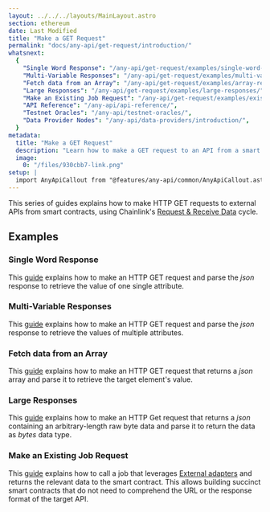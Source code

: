 ```yaml
---
layout: ../../../layouts/MainLayout.astro
section: ethereum
date: Last Modified
title: "Make a GET Request"
permalink: "docs/any-api/get-request/introduction/"
whatsnext:
  {
    "Single Word Response": "/any-api/get-request/examples/single-word-response/",
    "Multi-Variable Responses": "/any-api/get-request/examples/multi-variable-responses/",
    "Fetch data from an Array": "/any-api/get-request/examples/array-response/",
    "Large Responses": "/any-api/get-request/examples/large-responses/",
    "Make an Existing Job Request": "/any-api/get-request/examples/existing-job-request/",
    "API Reference": "/any-api/api-reference/",
    "Testnet Oracles": "/any-api/testnet-oracles/",
    "Data Provider Nodes": "/any-api/data-providers/introduction/",
  }
metadata:
  title: "Make a GET Request"
  description: "Learn how to make a GET request to an API from a smart contract, using Chainlink."
  image:
    0: "/files/930cbb7-link.png"
setup: |
  import AnyApiCallout from "@features/any-api/common/AnyApiCallout.astro"
---
```


This series of guides explains how to make HTTP GET requests to external APIs from smart contracts, using Chainlink's [Request & Receive Data](/any-api/introduction/) cycle.

<AnyApiCallout callout="common" />

## Examples

### Single Word Response

This [guide](/any-api/get-request/examples/single-word-response/) explains how to make an HTTP GET request and parse the _json_ response to retrieve the value of one single attribute.

### Multi-Variable Responses

This [guide](/any-api/get-request/examples/multi-variable-responses/) explains how to make an HTTP GET request and parse the _json_ response to retrieve the values of multiple attributes.

### Fetch data from an Array

This [guide](/any-api/get-request/examples/array-response/) explains how to make an HTTP GET request that returns a _json_ array and parse it to retrieve the target element's value.

### Large Responses

This [guide](/any-api/get-request/examples/large-responses/) explains how to make an HTTP Get request that returns a _json_ containing an arbitrary-length raw byte data and parse it to return the data as _bytes_ data type.

### Make an Existing Job Request

This [guide](/any-api/get-request/examples/existing-job-request/) explains how to call a job that leverages [External adapters](/external-adapters/) and returns the relevant data to the smart contract. This allows building succinct smart contracts that do not need to comprehend the URL or the response format of the target API.
